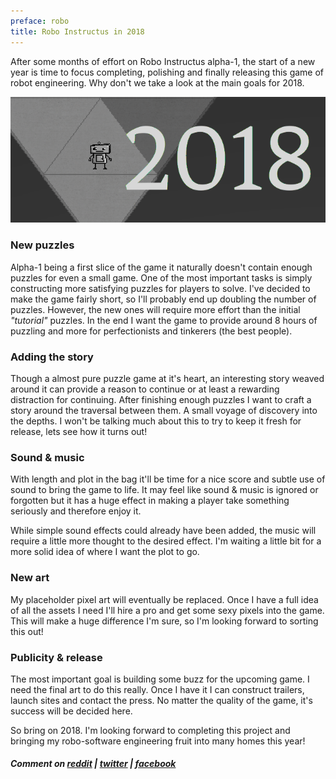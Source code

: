```yaml
---
preface: robo
title: Robo Instructus in 2018
---
```


After some months of effort on Robo Instructus alpha-1, the start of a new year is time to focus completing, polishing and finally releasing this game of robot engineering. Why don't we take a look at the main goals for 2018.

![](/assets/2018-01-05/ri-2018.png "Robo Instructus 2018 plans")

### New puzzles
Alpha-1 being a first slice of the game it naturally doesn't contain enough puzzles for even a small game. One of the most important tasks is simply constructing more satisfying puzzles for players to solve. I've decided to make the game fairly short, so I'll probably end up doubling the number of puzzles. However, the new ones will require more effort than the initial _"tutorial"_ puzzles. In the end I want the game to provide around 8 hours of puzzling and more for perfectionists and tinkerers (the best people).

### Adding the story
Though a almost pure puzzle game at it's heart, an interesting story weaved around it can provide a reason to continue or at least a rewarding distraction for continuing. After finishing enough puzzles I want to craft a story around the traversal between them. A small voyage of discovery into the depths. I won't be talking much about this to try to keep it fresh for release, lets see how it turns out!

### Sound & music
With length and plot in the bag it'll be time for a nice score and subtle use of sound to bring the game to life. It may feel like sound & music is ignored or forgotten but it has a huge effect in making a player take something seriously and therefore enjoy it.

While simple sound effects could already have been added, the music will require a little more thought to the desired effect. I'm waiting a little bit for a more solid idea of where I want the plot to go.

### New art
My placeholder pixel art will eventually be replaced. Once I have a full idea of all the assets I need I'll hire a pro and get some sexy pixels into the game. This will make a huge difference I'm sure, so I'm looking forward to sorting this out!

### Publicity & release
The most important goal is building some buzz for the upcoming game. I need the final art to do this really. Once I have it I can construct trailers, launch sites and contact the press. No matter the quality of the game, it's success will be decided here.

So bring on 2018. I'm looking forward to completing this project and bringing my robo-software engineering fruit into many homes this year!

##### Comment on [reddit](https://www.reddit.com/r/devblogs/comments/7obiu8/robo_instructus_plans_for_2018/) | [twitter](https://twitter.com/alexbutlergames/status/949286742779219969) | [facebook](https://www.facebook.com/alexbutlergames/posts/1733986373355409)
